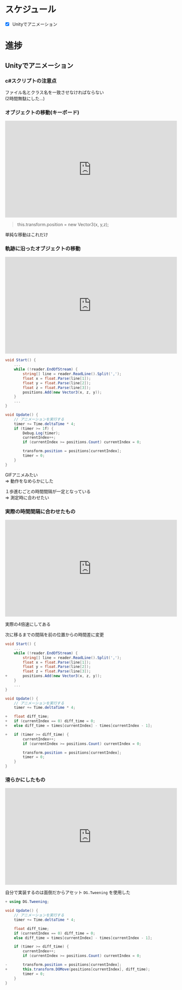 # スケジュール
- [x] Unityでアニメーション


# 進捗
## Unityでアニメーション
### c#スクリプトの注意点
ファイル名とクラス名を一致させなければならない  
(2時間無駄にした...)


### オブジェクトの移動(キーボード)
<iframe width="560" height="315" src="https://www.youtube.com/embed/TvVuvuxcTOc" title="YouTube video player" frameborder="0" allow="accelerometer; autoplay; clipboard-write; encrypted-media; gyroscope; picture-in-picture; web-share" allowfullscreen></iframe>

> this.transform.position = new Vector3(x, y,z);

単純な移動はこれだけ

### 軌跡に沿ったオブジェクトの移動
<iframe width="560" height="315" src="https://www.youtube.com/embed/-4mBXV7yWng" title="YouTube video player" frameborder="0" allow="accelerometer; autoplay; clipboard-write; encrypted-media; gyroscope; picture-in-picture; web-share" allowfullscreen></iframe>

```cs
void Start() {
    ...
    while (!reader.EndOfStream) {
        string[] line = reader.ReadLine().Split(',');
        float x = float.Parse(line[1]);
        float y = float.Parse(line[2]);
        float z = float.Parse(line[3]);
        positions.Add(new Vector3(x, z, y));
    }
    ...
}

void Update() {
    // アニメーションを実行する
    timer += Time.deltaTime * 4;
    if (timer >= 1f) {
        Debug.Log(timer);
        currentIndex++;
        if (currentIndex >= positions.Count) currentIndex = 0;

        transform.position = positions[currentIndex];
        timer = 0;
    }
}
```

GIFアニメみたい  
=> 動作をなめらかにした

１歩進むごとの時間間隔が一定となっている  
=> 測定時に合わせたい


### 実際の時間間隔に合わせたもの
<iframe width="560" height="315" src="https://www.youtube.com/embed/K2JixDncg1s" title="YouTube video player" frameborder="0" allow="accelerometer; autoplay; clipboard-write; encrypted-media; gyroscope; picture-in-picture; web-share" allowfullscreen></iframe>

実際の4倍速にしてある

次に移るまでの間隔を前の位置からの時間差に変更
```cs
void Start() {
    ...
    while (!reader.EndOfStream) {
        string[] line = reader.ReadLine().Split(',');
        float x = float.Parse(line[1]);
        float y = float.Parse(line[2]);
        float z = float.Parse(line[3]);
+       positions.Add(new Vector3(x, z, y));
    }
    ...
}

void Update() {
    // アニメーションを実行する
    timer += Time.deltaTime * 4;

+   float diff_time;
+   if (currentIndex == 0) diff_time = 0;
+   else diff_time = times[currentIndex] - times[currentIndex - 1];

+   if (timer >= diff_time) {
        currentIndex++;
        if (currentIndex >= positions.Count) currentIndex = 0;

        transform.position = positions[currentIndex];
        timer = 0;
    }
}
```

### 滑らかにしたもの
<iframe width="560" height="315" src="https://www.youtube.com/embed/TBRMeLTtI4c" title="YouTube video player" frameborder="0" allow="accelerometer; autoplay; clipboard-write; encrypted-media; gyroscope; picture-in-picture; web-share" allowfullscreen></iframe>


自分で実装するのは面倒だからアセット `DG.Tweening` を使用した
```cs
+ using DG.Tweening;

void Update() {
    // アニメーションを実行する
    timer += Time.deltaTime * 4;

    float diff_time;
    if (currentIndex == 0) diff_time = 0;
    else diff_time = times[currentIndex] - times[currentIndex - 1];

    if (timer >= diff_time) {
        currentIndex++;
        if (currentIndex >= positions.Count) currentIndex = 0;

-       transform.position = positions[currentIndex];
+       this.transform.DOMove(positions[currentIndex], diff_time);
        timer = 0;
    }
}
```
